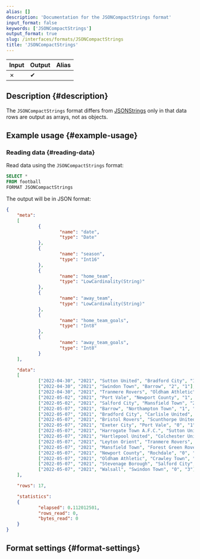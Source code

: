 ```yaml
---
alias: []
description: 'Documentation for the JSONCompactStrings format'
input_format: false
keywords: ['JSONCompactStrings']
output_format: true
slug: /interfaces/formats/JSONCompactStrings
title: 'JSONCompactStrings'
---
```


| Input | Output | Alias |
|-------|--------|-------|
| ✗     | ✔      |       |

## Description {#description}

The `JSONCompactStrings` format differs from [JSONStrings](./JSONStrings.md) only in that data rows are output as arrays, not as objects.

## Example usage {#example-usage}

### Reading data {#reading-data}

Read data using the `JSONCompactStrings` format:

```sql
SELECT *
FROM football
FORMAT JSONCompactStrings
```

The output will be in JSON format:

```json
{
    "meta":
    [
            {
                    "name": "date",
                    "type": "Date"
            },
            {
                    "name": "season",
                    "type": "Int16"
            },
            {
                    "name": "home_team",
                    "type": "LowCardinality(String)"
            },
            {
                    "name": "away_team",
                    "type": "LowCardinality(String)"
            },
            {
                    "name": "home_team_goals",
                    "type": "Int8"
            },
            {
                    "name": "away_team_goals",
                    "type": "Int8"
            }
    ],

    "data":
    [
            ["2022-04-30", "2021", "Sutton United", "Bradford City", "1", "4"],
            ["2022-04-30", "2021", "Swindon Town", "Barrow", "2", "1"],
            ["2022-04-30", "2021", "Tranmere Rovers", "Oldham Athletic", "2", "0"],
            ["2022-05-02", "2021", "Port Vale", "Newport County", "1", "2"],
            ["2022-05-02", "2021", "Salford City", "Mansfield Town", "2", "2"],
            ["2022-05-07", "2021", "Barrow", "Northampton Town", "1", "3"],
            ["2022-05-07", "2021", "Bradford City", "Carlisle United", "2", "0"],
            ["2022-05-07", "2021", "Bristol Rovers", "Scunthorpe United", "7", "0"],
            ["2022-05-07", "2021", "Exeter City", "Port Vale", "0", "1"],
            ["2022-05-07", "2021", "Harrogate Town A.F.C.", "Sutton United", "0", "2"],
            ["2022-05-07", "2021", "Hartlepool United", "Colchester United", "0", "2"],
            ["2022-05-07", "2021", "Leyton Orient", "Tranmere Rovers", "0", "1"],
            ["2022-05-07", "2021", "Mansfield Town", "Forest Green Rovers", "2", "2"],
            ["2022-05-07", "2021", "Newport County", "Rochdale", "0", "2"],
            ["2022-05-07", "2021", "Oldham Athletic", "Crawley Town", "3", "3"],
            ["2022-05-07", "2021", "Stevenage Borough", "Salford City", "4", "2"],
            ["2022-05-07", "2021", "Walsall", "Swindon Town", "0", "3"]
    ],

    "rows": 17,

    "statistics":
    {
            "elapsed": 0.112012501,
            "rows_read": 0,
            "bytes_read": 0
    }
}
```

## Format settings {#format-settings}